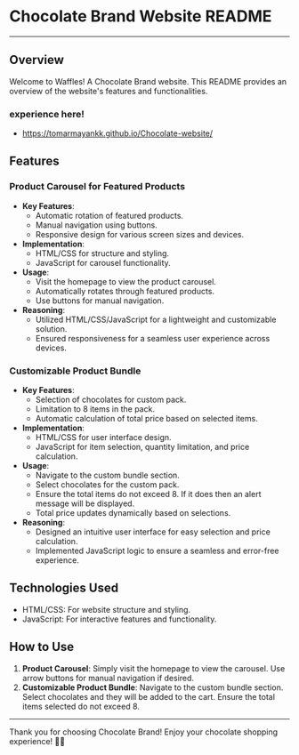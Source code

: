 # Chocolate Brand Website README

---

## Overview
Welcome to Waffles! A Chocolate Brand website. This README provides an overview of the website's features and functionalities.
### experience here! 
- https://tomarmayankk.github.io/Chocolate-website/
## Features

### Product Carousel for Featured Products
- **Key Features**:
  - Automatic rotation of featured products.
  - Manual navigation using buttons.
  - Responsive design for various screen sizes and devices.
- **Implementation**:
  - HTML/CSS for structure and styling.
  - JavaScript for carousel functionality.
- **Usage**:
  - Visit the homepage to view the product carousel.
  - Automatically rotates through featured products.
  - Use buttons for manual navigation.
- **Reasoning**:
  - Utilized HTML/CSS/JavaScript for a lightweight and customizable solution.
  - Ensured responsiveness for a seamless user experience across devices.

### Customizable Product Bundle
- **Key Features**:
  - Selection of chocolates for custom pack.
  - Limitation to 8 items in the pack.
  - Automatic calculation of total price based on selected items.
- **Implementation**:
  - HTML/CSS for user interface design.
  - JavaScript for item selection, quantity limitation, and price calculation.
- **Usage**:
  - Navigate to the custom bundle section.
  - Select chocolates for the custom pack.
  - Ensure the total items do not exceed 8. If it does then an alert message will be displayed.
  - Total price updates dynamically based on selections.
- **Reasoning**:
  - Designed an intuitive user interface for easy selection and price calculation.
  - Implemented JavaScript logic to ensure a seamless and error-free experience.

## Technologies Used
- HTML/CSS: For website structure and styling.
- JavaScript: For interactive features and functionality.

## How to Use
1. **Product Carousel**: Simply visit the homepage to view the carousel. Use arrow buttons for manual navigation if desired.
2. **Customizable Product Bundle**: Navigate to the custom bundle section. Select chocolates and they will be added to the cart. Ensure the total items selected do not exceed 8.

---
Thank you for choosing Chocolate Brand! Enjoy your chocolate shopping experience! 🍫🎉
